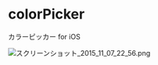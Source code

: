 # colorPicker
カラーピッカー for iOS

![スクリーンショット_2015_11_07_22_56.png](https://qiita-image-store.s3.amazonaws.com/0/77778/a6bdaec5-c557-a743-2a07-3350fbc71985.png "スクリーンショット_2015_11_07_22_56.png")

